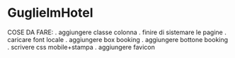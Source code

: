 # GuglielmHotel


COSE DA FARE:
. aggiungere classe colonna
. finire di sistemare le pagine
. caricare font locale
. aggiungere box booking
. aggiungere bottone booking
. scrivere css mobile+stampa
. aggiungere favicon

